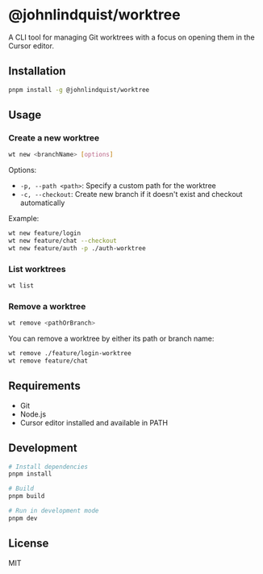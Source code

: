 # @johnlindquist/worktree

A CLI tool for managing Git worktrees with a focus on opening them in the Cursor editor.

## Installation

```bash
pnpm install -g @johnlindquist/worktree
```

## Usage

### Create a new worktree

```bash
wt new <branchName> [options]
```

Options:
- `-p, --path <path>`: Specify a custom path for the worktree
- `-c, --checkout`: Create new branch if it doesn't exist and checkout automatically

Example:
```bash
wt new feature/login
wt new feature/chat --checkout
wt new feature/auth -p ./auth-worktree
```

### List worktrees

```bash
wt list
```

### Remove a worktree

```bash
wt remove <pathOrBranch>
```

You can remove a worktree by either its path or branch name:
```bash
wt remove ./feature/login-worktree
wt remove feature/chat
```

## Requirements

- Git
- Node.js
- Cursor editor installed and available in PATH

## Development

```bash
# Install dependencies
pnpm install

# Build
pnpm build

# Run in development mode
pnpm dev
```

## License

MIT 
